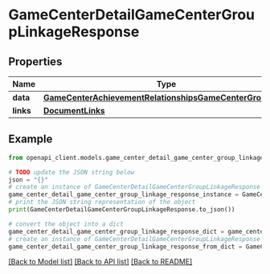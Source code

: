 # GameCenterDetailGameCenterGroupLinkageResponse


## Properties

Name | Type | Description | Notes
------------ | ------------- | ------------- | -------------
**data** | [**GameCenterAchievementRelationshipsGameCenterGroupData**](GameCenterAchievementRelationshipsGameCenterGroupData.md) |  | 
**links** | [**DocumentLinks**](DocumentLinks.md) |  | 

## Example

```python
from openapi_client.models.game_center_detail_game_center_group_linkage_response import GameCenterDetailGameCenterGroupLinkageResponse

# TODO update the JSON string below
json = "{}"
# create an instance of GameCenterDetailGameCenterGroupLinkageResponse from a JSON string
game_center_detail_game_center_group_linkage_response_instance = GameCenterDetailGameCenterGroupLinkageResponse.from_json(json)
# print the JSON string representation of the object
print(GameCenterDetailGameCenterGroupLinkageResponse.to_json())

# convert the object into a dict
game_center_detail_game_center_group_linkage_response_dict = game_center_detail_game_center_group_linkage_response_instance.to_dict()
# create an instance of GameCenterDetailGameCenterGroupLinkageResponse from a dict
game_center_detail_game_center_group_linkage_response_from_dict = GameCenterDetailGameCenterGroupLinkageResponse.from_dict(game_center_detail_game_center_group_linkage_response_dict)
```
[[Back to Model list]](../README.md#documentation-for-models) [[Back to API list]](../README.md#documentation-for-api-endpoints) [[Back to README]](../README.md)



